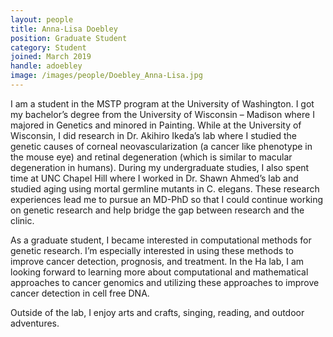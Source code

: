 ```yaml
---
layout: people
title: Anna-Lisa Doebley
position: Graduate Student
category: Student
joined: March 2019
handle: adoebley
image: /images/people/Doebley_Anna-Lisa.jpg
---
```


I am a student in the MSTP program at the University of Washington. I got my bachelor’s degree from the University of Wisconsin – Madison where I majored in Genetics and minored in Painting. While at the University of Wisconsin, I did research in Dr. Akihiro Ikeda’s lab where I studied the genetic causes of corneal neovascularization (a cancer like phenotype in the mouse eye) and retinal degeneration (which is similar to macular degeneration in humans). During my undergraduate studies, I also spent time at UNC Chapel Hill where I worked in Dr. Shawn Ahmed’s lab and studied aging using mortal germline mutants in C. elegans. These research experiences lead me to pursue an MD-PhD so that I could continue working on genetic research and help bridge the gap between research and the clinic.

As a graduate student, I became interested in computational methods for genetic research. I’m especially interested in using these methods to improve cancer detection, prognosis, and treatment. In the Ha lab, I am looking forward to learning more about computational and mathematical approaches to cancer genomics and utilizing these approaches to improve cancer detection in cell free DNA.

Outside of the lab, I enjoy arts and crafts, singing, reading, and outdoor adventures.
